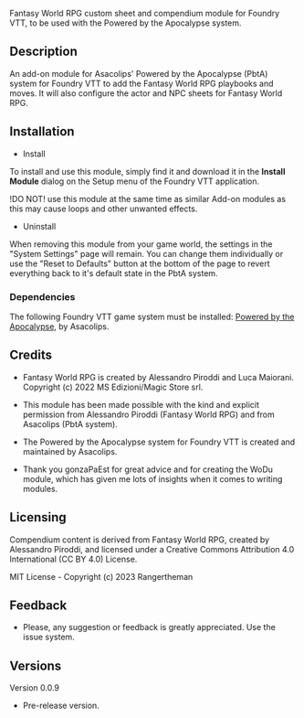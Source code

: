 Fantasy World RPG custom sheet and compendium module for Foundry VTT, to be used with the Powered by the Apocalypse system.

## Description

An add-on module for Asacolips' Powered by the Apocalypse (PbtA) system for Foundry VTT to add the Fantasy World RPG playbooks and moves. It will also configure the actor and NPC sheets for Fantasy World RPG.

## Installation

* Install

To install and use this module, simply find it and download it in the **Install Module** dialog on the Setup menu of the Foundry VTT application.

!DO NOT! use this module at the same time as similar Add-on modules as this may cause loops and other unwanted effects.

* Uninstall

When removing this module from your game world, the settings in the
"System Settings" page will remain. You can change them individually
or use the "Reset to Defaults" button at the bottom of the page to
revert everything back to it's default state in the PbtA system.

### Dependencies

The following Foundry VTT game system must be installed: [Powered by the Apocalypse](https://gitlab.com/asacolips-projects/foundry-mods/pbta), by Asacolips.

## Credits  

* Fantasy World RPG is created by Alessandro Piroddi and Luca Maiorani. Copyright (c) 2022 MS Edizioni/Magic Store srl.

* This module has been made possible with the kind and explicit permission from Alessandro Piroddi (Fantasy World RPG) and from Asacolips (PbtA system).   
* The Powered by the Apocalypse system for Foundry VTT is created and maintained by Asacolips.
* Thank you gonzaPaEst for great advice and for creating the WoDu module, which has given me lots of insights when it comes to writing modules.

## Licensing

Compendium content is derived from Fantasy World RPG, created by Alessandro Piroddi, and licensed under a Creative Commons Attribution 4.0 International (CC BY 4.0) License.

MIT License - Copyright (c) 2023 Rangertheman

## Feedback

* Please, any suggestion or feedback is greatly appreciated. Use the issue system.

## Versions

Version 0.0.9

* Pre-release version.
